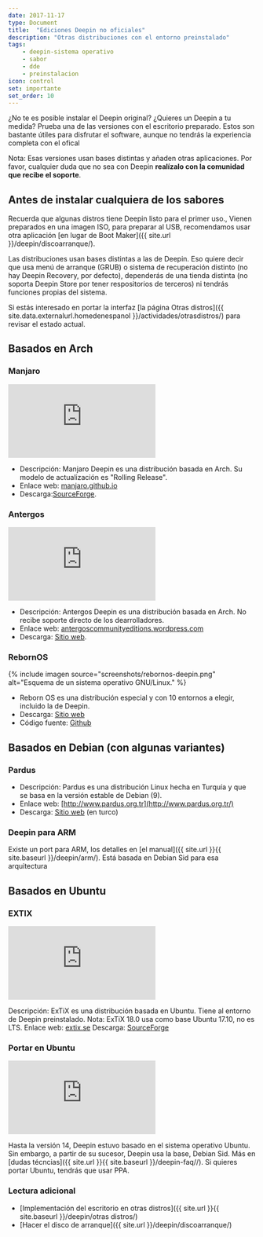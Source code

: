```yaml
---
date: 2017-11-17
type: Document
title:  "Ediciones Deepin no oficiales"
description: "Otras distribuciones con el entorno preinstalado"
tags:
    - deepin-sistema operativo
    - sabor
    - dde
    - preinstalacion
icon: control
set: importante
set_order: 10
---
```

¿No te es posible instalar el Deepin original? ¿Quieres un Deepin a tu medida? Prueba una de las versiones con el escritorio preparado. Estos son bastante útiles para disfrutar el software, aunque no tendrás la experiencia completa con el ofical

Nota: Esas versiones usan bases distintas y añaden otras aplicaciones. Por favor, cualquier duda que no sea con Deepin **realízalo con la comunidad que recibe el soporte**.

## Antes de instalar cualquiera de los sabores
Recuerda que algunas distros tiene Deepin listo para el primer uso., Vienen preparados en una imagen ISO, para preparar al USB, recomendamos usar otra aplicación [en lugar de Boot Maker]({{ site.url }}/deepin/discoarranque/).

Las distribuciones usan bases distintas a las de Deepin. Eso quiere decir que usa menú de arranque (GRUB) o sistema de recuperación distinto (no hay Deepin Recovery, por defecto), dependerás de una tienda distinta (no soporta Deepin Store por tener respositorios de terceros) ni tendrás funciones propias del sistema.

Si estás interesado en portar la interfaz [la página Otras distros]({{ site.data.externalurl.homedenespanol }}/actividades/otrasdistros/) para revisar el estado actual.

## Basados en Arch
### Manjaro
<div class="video_wrapper">
        <iframe src="https://www.youtube.com/embed/q_DK40QNU98?rel=0&modestbranding=1&showinfo=0" frameborder="0" allowfullscreen></iframe>
</div>

* Descripción: Manjaro Deepin es una distribución basada en Arch. Su modelo de actualización es "Rolling Release".
* Enlace web: [manjaro.github.io](https://manjaro.github.io/Manjaro-Deepin-released/)
* Descarga:[SourceForge](https://sourceforge.net/projects/manjaro-deepin/).

### Antergos
<div class="video_wrapper">
  <iframe src="https://www.youtube.com/embed/rsee-8Qjb4E?rel=0&modestbranding=1&showinfo=0" frameborder="0" allowfullscreen></iframe>
</div>

* Descripción: Antergos Deepin es una distribución basada en Arch. No recibe soporte directo de los dearrolladores.
* Enlace web: [antergoscommunityeditions.wordpress.com](https://antergoscommunityeditions.wordpress.com/2017/08/08/antergos-deepin/)
* Descarga: [Sitio web](https://antergoscommunityeditions.wordpress.com/2017/08/08/antergos-deepin/).

### RebornOS
{% include imagen source="screenshots/rebornos-deepin.png" alt="Esquema de un sistema operativo GNU/Linux." %}

* Reborn OS es una distribución especial y con 10 entornos a elegir, incluido la de Deepin.
* Descarga: [Sitio web](https://rebornos.wordpress.com/notice-2/)
* Código fuente: [Github](https://github.com/keeganmilsten/Reborn-OS)

## Basados en Debian (con algunas variantes)
### Pardus
* Descripción: Pardus es una distribución Linux hecha en Turquía y que se basa en la versión estable de Debian (9).
* Enlace web: [http://www.pardus.org.tr](http://www.pardus.org.tr/)
* Descarga: [Sitio web](http://www.pardus.org.tr/pardus-17-dde/) (en turco)

### Deepin para ARM
Existe un port para ARM, los detalles en [el manual]({{ site.url }}{{ site.baseurl }}/deepin/arm/). Está basada en Debian Sid para esa arquitectura

## Basados en Ubuntu
### EXTIX
<div class="video_wrapper">
  <iframe src="https://www.youtube.com/embed/XxVyeAU4ymI?rel=0&modestbranding=1&showinfo=0" frameborder="0" allowfullscreen></iframe>
</div>

Descripción: ExTiX es una distribución basada en Ubuntu. Tiene al entorno de Deepin preinstalado.
Nota: ExTiX 18.0 usa como base Ubuntu 17.10, no es LTS.
Enlace web: [extix.se](http://www.extix.se/?p=350)
Descarga: [SourceForge](https://sourceforge.net/projects/extix/files/)

### Portar en Ubuntu
<div class="video_wrapper">
  <iframe src="https://www.youtube.com/embed/6b8AQWxiaqw?rel=0&modestbranding=1&showinfo=0" frameborder="0" allowfullscreen></iframe>
</div>

Hasta la versión 14, Deepin estuvo basado en el sistema operativo Ubuntu. Sin embargo, a partir de su sucesor, Deepin usa la base, Debian Sid. Más en [dudas técncias]({{ site.url }}{{ site.baseurl }}/deepin-faq//). Si quieres portar Ubuntu, tendrás que usar PPA.

### Lectura adicional

* [Implementación del escritorio en otras distros]({{ site.url }}{{ site.baseurl }}/deepin/otras distros/)
* [Hacer el disco de arranque]({{ site.url }}/deepin/discoarranque/)
